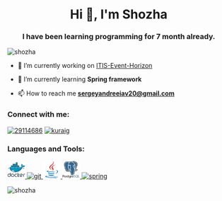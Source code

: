 <h1 align="center">Hi 👋, I'm Shozha</h1>
<h3 align="center">I have been learning programming for 7 month already.</h3>

<p align="left"> <img src="https://komarev.com/ghpvc/?username=shozha&label=Profile%20views&color=0e75b6&style=flat" alt="shozha" /> </p>

- 🔭 I’m currently working on [ITIS-Event-Horizon](https://github.com/Programmer-s-Evil-Inc/ITIS-Event-Horizon.git)

- 🌱 I’m currently learning **Spring framework**

- 📫 How to reach me **sergeyandreeiav20@gmail.com**

<h3 align="left">Connect with me:</h3>
<p align="left">
<a href="https://stackoverflow.com/users/29114686" target="blank"><img align="center" src="https://raw.githubusercontent.com/rahuldkjain/github-profile-readme-generator/master/src/images/icons/Social/stack-overflow.svg" alt="29114686" height="30" width="40" /></a>
<a href="https://www.leetcode.com/kuraig" target="blank"><img align="center" src="https://raw.githubusercontent.com/rahuldkjain/github-profile-readme-generator/master/src/images/icons/Social/leet-code.svg" alt="kuraig" height="30" width="40" /></a>
</p>

<h3 align="left">Languages and Tools:</h3>
<p align="left"> <a href="https://www.docker.com/" target="_blank" rel="noreferrer"> <img src="https://raw.githubusercontent.com/devicons/devicon/master/icons/docker/docker-original-wordmark.svg" alt="docker" width="40" height="40"/> </a> <a href="https://git-scm.com/" target="_blank" rel="noreferrer"> <img src="https://www.vectorlogo.zone/logos/git-scm/git-scm-icon.svg" alt="git" width="40" height="40"/> </a> <a href="https://www.java.com" target="_blank" rel="noreferrer"> <img src="https://raw.githubusercontent.com/devicons/devicon/master/icons/java/java-original.svg" alt="java" width="40" height="40"/> </a> <a href="https://www.postgresql.org" target="_blank" rel="noreferrer"> <img src="https://raw.githubusercontent.com/devicons/devicon/master/icons/postgresql/postgresql-original-wordmark.svg" alt="postgresql" width="40" height="40"/> </a> <a href="https://spring.io/" target="_blank" rel="noreferrer"> <img src="https://www.vectorlogo.zone/logos/springio/springio-icon.svg" alt="spring" width="40" height="40"/> </a> </p>

<p><img align="center" src="https://github-readme-stats.vercel.app/api/top-langs?username=shozha&show_icons=true&locale=en&layout=compact" alt="shozha" /></p>
